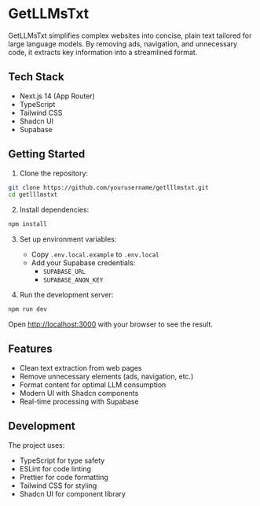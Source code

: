 # GetLLMsTxt

GetLLMsTxt simplifies complex websites into concise, plain text tailored for large language models. By removing ads, navigation, and unnecessary code, it extracts key information into a streamlined format.

## Tech Stack

- Next.js 14 (App Router)
- TypeScript
- Tailwind CSS
- Shadcn UI
- Supabase

## Getting Started

1. Clone the repository:
```bash
git clone https://github.com/yourusername/getlllmstxt.git
cd getlllmstxt
```

2. Install dependencies:
```bash
npm install
```

3. Set up environment variables:
   - Copy `.env.local.example` to `.env.local`
   - Add your Supabase credentials:
     - `SUPABASE_URL`
     - `SUPABASE_ANON_KEY`

4. Run the development server:
```bash
npm run dev
```

Open [http://localhost:3000](http://localhost:3000) with your browser to see the result.

## Features

- Clean text extraction from web pages
- Remove unnecessary elements (ads, navigation, etc.)
- Format content for optimal LLM consumption
- Modern UI with Shadcn components
- Real-time processing with Supabase

## Development

The project uses:
- TypeScript for type safety
- ESLint for code linting
- Prettier for code formatting
- Tailwind CSS for styling
- Shadcn UI for component library
